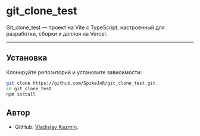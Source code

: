 # git_clone_test

Git_clone_test — проект на Vite с TypeScript, настроенный для разработки, сборки и деплоя на Vercel.

---

## Установка

Клонируйте репозиторий и установите зависимости:

```bash
git clone https://github.com/SpikeJnR/git_clone_test.git
cd git_clone_test
npm install
```

## Автор
- GitHub: [Vladislav Kazmin](https://github.com/SpikeJnR).
